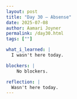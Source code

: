 ```yaml
---
layout: post
title: "Day 30 – Absense"
date: 2025-07-08
author: Aamari Joyner
permalink: /day30.html
tags: [""]

what_i_learned: |
  I wasn't here today.

blockers: |
    No blockers.

reflection: |
  Wasn't here today.
---
```


